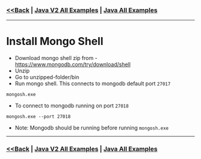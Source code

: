 ### [<<Back](../README.md) | [Java V2 All Examples](https://github.com/avinashbabudonthu/java/blob/master/java-v2/README.md) | [Java All Examples](https://github.com/avinashbabudonthu/java/blob/master/README.md)
------
# Install Mongo Shell
* Download mongo shell zip from - https://www.mongodb.com/try/download/shell
* Unzip
* Go to unzipped-folder/bin
* Run mongo shell. This connects to mongodb default port `27017`
```
mongosh.exe
```
* To connect to mongodb running on port `27018`
```
mongosh.exe --port 27018
```
* Note: Mongodb should be running before running `mongosh.exe` 
------
### [<<Back](../README.md) | [Java V2 All Examples](https://github.com/avinashbabudonthu/java/blob/master/java-v2/README.md) | [Java All Examples](https://github.com/avinashbabudonthu/java/blob/master/README.md)